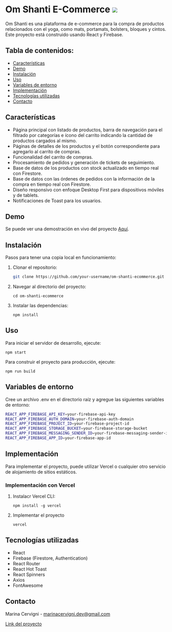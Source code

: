 # Om Shanti E-Commerce ![](https://i.ibb.co/L0jsBj6/img-logo-YT.png)
Om Shanti es una plataforma de e-commerce para la compra de productos relacionados con el yoga, como mats, portamats, bolsters, bloques y cintos. Este proyecto está construido usando React y Firebase.

## Tabla de contenidos:

- [Características](#características)
- [Demo](#demo)
- [Instalación](#instalación)
- [Uso](#uso)
- [Variables de entorno](#variables-de-entorno)
- [Implementación](#implementacion)
- [Tecnologías utilizadas](#tecnologias-utilizadas)
- [Contacto](#contacto)

## Características

- Página principal con listado de productos, barra de navegación para el filtrado por categorías e ícono del carrito indicando la cantidad de productos cargados al mismo.
- Páginas de detalles de los productos y el botón correspondiente para agregarlo al carrito de compras.
- Funcionalidad del carrito de compras.
- Procesamiento de pedidos y generación de tickets de seguimiento.
- Base de datos de los productos con stock actualizado en tiempo real con Firestore.
- Base de datos con las órdenes de pedidos con la información de la compra en tiempo real con Firestore.
- Diseño responsivo con enfoque Desktop First para dispositivos móviles y de tablets.
- Notificaciones de Toast para los usuarios.

## Demo

Se puede ver una demostración en vivo del proyecto [Aquí](https://proyecto-e-commerce-om-shanti.vercel.app/).

## Instalación

Pasos para tener una copia local en funcionamiento:

1. Clonar el repositorio:
   ```sh
   git clone https://github.com/your-username/om-shanti-ecommerce.git
   ```
2. Navegar al directorio del proyecto:
   ```
   cd om-shanti-ecommerce
   ```
3. Instalar las dependencias:
   ```
   npm install
   ```
## Uso

Para iniciar el servidor de desarrollo, ejecute:
   ```
   npm start
   ```
Para construir el proyecto para producción, ejecute:
   ```
   npm run build
   ```
## Variables de entorno

Cree un archivo .env en el directorio raíz y agregue las siguientes variables de entorno:
  ```sh
  REACT_APP_FIREBASE_API_KEY=your-firebase-api-key
  REACT_APP_FIREBASE_AUTH_DOMAIN=your-firebase-auth-domain
  REACT_APP_FIREBASE_PROJECT_ID=your-firebase-project-id
  REACT_APP_FIREBASE_STORAGE_BUCKET=your-firebase-storage-bucket
  REACT_APP_FIREBASE_MESSAGING_SENDER_ID=your-firebase-messaging-sender-id
  REACT_APP_FIREBASE_APP_ID=your-firebase-app-id
  ```

## Implementación

Para implementar el proyecto, puede utilizar Vercel o cualquier otro servicio de alojamiento de sitios estáticos.

### Implementación con Vercel

1. Instalacr Vercel CLI:
   ```
   npm install -g vercel
   ```

2. Implementar el proyecto
   ```
   vercel
   ```

## Tecnologías utilizadas

- React
- Firebase (Firestore, Authentication)
- React Router
- React Hot Toast
- React Spinners
- Axios
- FontAwesome

## Contacto
Marina Cervigni - marinacervigni.dev@gmail.com

[Link del proyecto](https://github.com/your-username/om-shanti-ecommerce)

